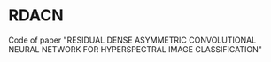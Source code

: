# RDACN
Code of paper "RESIDUAL DENSE ASYMMETRIC CONVOLUTIONAL NEURAL NETWORK FOR HYPERSPECTRAL IMAGE CLASSIFICATION"
